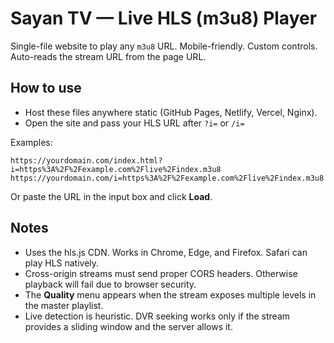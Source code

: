 # Sayan TV — Live HLS (m3u8) Player

Single-file website to play any `m3u8` URL. Mobile-friendly. Custom controls. Auto-reads the stream URL from the page URL.

## How to use

- Host these files anywhere static (GitHub Pages, Netlify, Vercel, Nginx).
- Open the site and pass your HLS URL after `?i=` or `/i=`

Examples:

```
https://yourdomain.com/index.html?i=https%3A%2F%2Fexample.com%2Flive%2Findex.m3u8
https://yourdomain.com/i=https%3A%2F%2Fexample.com%2Flive%2Findex.m3u8
```

Or paste the URL in the input box and click **Load**.

## Notes

- Uses the hls.js CDN. Works in Chrome, Edge, and Firefox. Safari can play HLS natively.
- Cross-origin streams must send proper CORS headers. Otherwise playback will fail due to browser security.
- The **Quality** menu appears when the stream exposes multiple levels in the master playlist.
- Live detection is heuristic. DVR seeking works only if the stream provides a sliding window and the server allows it.
